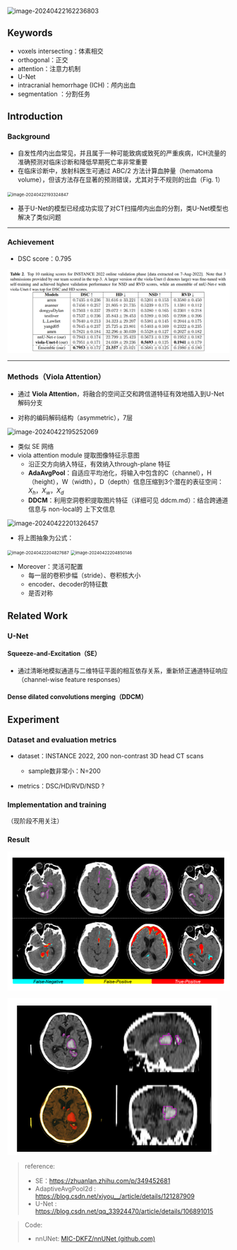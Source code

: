 ![image-20240422162236803](C:\Users\FNH\AppData\Roaming\Typora\typora-user-images\image-20240422162236803.png)

## Keywords

* voxels intersecting：体素相交
* orthogonal：正交
* attention：注意力机制
* U-Net
*  intracranial hemorrhage (ICH)：颅内出血
* segmentation ：分割任务

## Introduction

### Background

* 自发性颅内出血常见，并且属于一种可能致病或致死的严重疾病，ICH流量的准确预测对临床诊断和降低早期死亡率非常重要
* 在临床诊断中，放射科医生可通过 ABC/2 方法计算血肿量（hematoma volume），但该方法存在显著的预测错误，尤其对于不规则的出血（Fig. 1）

<img src="C:\Users\FNH\AppData\Roaming\Typora\typora-user-images\image-20240422193324847.png" alt="image-20240422193324847" style="zoom:67%;" />

* 基于U-Net的模型已经成功实现了对CT扫描颅内出血的分割，类U-Net模型也解决了类似问题

****

### Achievement

* DSC score：0.795

![image-20240423101208967](./assets/image-20240423101208967.png)

****

### Methods（Viola Attention）

* 通过 **Viola Attention**，将融合的空间正交和跨信道特征有效地插入到U-Net 解码分支

* 对称的编码解码结构（asymmetric），7层


![image-20240422195252069](C:\Users\FNH\AppData\Roaming\Typora\typora-user-images\image-20240422195252069.png)

* 类似 SE 网络
* viola attention module 提取图像特征示意图
  * 沿正交方向纳入特征，有效纳入through-plane 特征
  * **AdaAvgPool**：自适应平均池化，将输入中包含的C（channel），H（height），W（width），D（depth）信息压缩到3个潜在的表征空间：$X_h$，$X_w$，$X_d$​
  * **DDCM**：利用空洞卷积提取图片特征（详细可见 ddcm.md）：结合跨通道信息与 non-local的 上下文信息

![image-20240422201326457](C:\Users\FNH\AppData\Roaming\Typora\typora-user-images\image-20240422201326457.png)

* 将上图抽象为公式：

<img src="C:\Users\FNH\AppData\Roaming\Typora\typora-user-images\image-20240422204827687.png" alt="image-20240422204827687" style="zoom:67%;" />

<img src="C:\Users\FNH\AppData\Roaming\Typora\typora-user-images\image-20240422204850146.png" alt="image-20240422204850146" style="zoom:67%;" />

* Moreover：灵活可配置
  * 每一层的卷积步幅（stride）、卷积核大小
  * encoder、decoder的特征数
  * 是否对称


## Related Work

### U-Net

#### Squeeze-and-Excitation（SE）

* 通过清晰地模拟通道与二维特征平面的相互依存关系，重新矫正通道特征响应（channel-wise feature responses）

#### Dense dilated convolutions merging（DDCM）



## Experiment

### Dataset and evaluation metrics

* dataset：INSTANCE 2022, 200 non-contrast 3D head CT scans 
  * sample数非常小：N=200

* metrics：DSC/HD/RVD/NSD ?

### Implementation and training

（现阶段不用关注）

### Result

![image-20240423102859576](./assets/image-20240423102859576.png)

<img src="./assets/image-20240423102910409.png" alt="image-20240423102910409" style="zoom:80%;" />






  > reference:
  >
  > *  SE：https://zhuanlan.zhihu.com/p/349452681
  > *  AdaptiveAvgPool2d :  https://blog.csdn.net/xiyou__/article/details/121287909
  > *  U-Net : https://blog.csdn.net/qq_33924470/article/details/106891015

>Code:
>
>* nnUNet: [MIC-DKFZ/nnUNet (github.com)](https://github.com/MIC-DKFZ/nnUNet/tree/master)
>
>